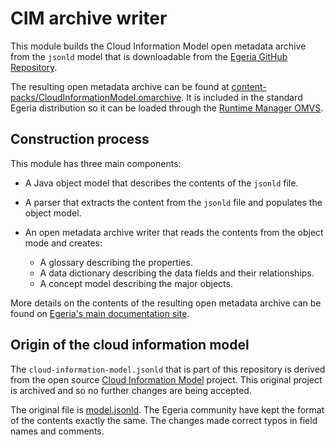 <!-- SPDX-License-Identifier: Apache-2.0 -->
<!-- Copyright Contributors to the Egeria Project-->

# CIM archive writer

This module builds the Cloud Information Model open metadata archive from the `jsonld` model that is downloadable 
from the [Egeria GitHub Repository](https://raw.githubusercontent.com/odpi/egeria/refs/heads/main/cloud-information-model.jsonld).

The resulting open metadata archive can be found at [content-packs/CloudInformationModel.omarchive](https://raw.githubusercontent.com/odpi/egeria/refs/heads/main/content-packs/CloudInformationModel.omarchive).
It is included in the standard Egeria distribution so it can be loaded through the [Runtime Manager OMVS](https://egeria-project.org/services/omvs/runtime-manager/overview/).

## Construction process

This module has three main components:

* A Java object model that describes the contents of the `jsonld` file.
* A parser that extracts the content from the `jsonld` file and populates the object model.
* An open metadata archive writer that reads the contents from the object mode and creates:

   * A glossary describing the properties.
   * A data dictionary describing the data fields and their relationships.
   * A concept model describing the major objects.

More details on the contents of the resulting open metadata archive can be found on [Egeria's main documentation site](https://egeria-project.org/content-packs/cim-content-pack/overview/).


## Origin of the cloud information model

The `cloud-information-model.jsonld` that is part of this repository is derived from the open source [Cloud Information Model](https://github.com/cloudinformationmodel/cloudinformationmodel) project.  This original project is archived and so no further changes are being accepted.

The original file is [model.jsonld](https://raw.githubusercontent.com/cloudinformationmodel/cloudinformationmodel/refs/heads/master/dist/model.jsonld).  The Egeria community have kept the format of the contents exactly the same.  The changes made correct typos in field names and comments.



